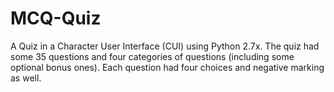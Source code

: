 # MCQ-Quiz
 A Quiz in a Character User Interface (CUI) using Python 2.7x. The quiz had some 35 questions and four categories of questions (including some optional bonus ones). Each question had four choices and negative marking as well. 
